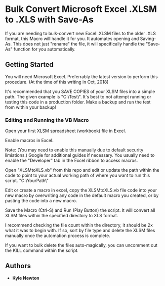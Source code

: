 # Bulk Convert Microsoft Excel .XLSM to .XLS with Save-As

If you are needing to bulk-convert new Excel .XLSM files to the older .XLS format, this Macro will handle it for you. It automates opening and Saving-As. This does not just "rename" the file, it will specifically handle the "Save-As" function for you automatically.

## Getting Started

You will need Microsoft Excel. Preferrably the latest version to perform this procedure. (At the time of this writing in Oct, 2018)

It's recommended that you SAVE COPIES of your XLSM files into a simple path. The given example is "C:\Test\\". It's best to not attempt running or testing this code in a production folder. Make a backup and run the test from within your backup!

### Editing and Running the VB Macro

Open your first XLSM spreadsheet (workbook) file in Excel.

Enable macros in Excel. 

Note: (You may need to enable this manually due to default security limiations.) Google for additional guides if necessary. You usually need to enable the "Developer" tab in the Excel ribbon to access macros. 

Open "XLSMtoXLS.vb" from this repo and edit or update the path within the code to point to your actual working path of where you want to run this script. "C:\YourPath\\"

Edit or create a macro in excel, copy the XLSMtoXLS.vb file code into your new macro by overwriting any code in the default macro you created, or by pasting the code into a new macro.

Save the Macro (Ctrl-S) and Run (Play Button) the script. It will convert all XLSM files within the specified directory to XLS format.

I recommend checking the file count within the directory, it should be 2x what it was to begin with. If so, sort by file type and delete the XLSM files manually once the automation process is complete. 

If you want to bulk delete the files auto-magically, you can uncomment out the KILL command within the script. 

## Authors

* **Kyle Newton**
